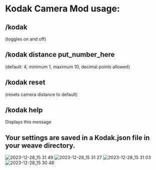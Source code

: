 # Kodak Camera Mod usage: 

## /kodak 

(toggles on and off) 

## /kodak distance put_number_here

(default: 4, minimum 1, maximum 10, decimal points allowed)

## /kodak reset 

(resets camera distance to default)

## /kodak help 

Displays this message

## Your settings are saved in a Kodak.json file in your weave directory. 

![2023-12-28_15 31 49](https://github.com/ballmc/kodak/assets/140663688/fe6a54cc-66b4-4095-87fe-6824913327e9)
![2023-12-28_15 31 27](https://github.com/ballmc/kodak/assets/140663688/aa17233e-8524-43f4-80a5-491661f50b24)
![2023-12-28_15 31 03](https://github.com/ballmc/kodak/assets/140663688/b5c3f633-1a0e-4ed7-a7e0-6ea74680aa30)
![2023-12-28_15 30 48](https://github.com/ballmc/kodak/assets/140663688/754ff50a-4f54-4113-91c2-1e0967eb39ad)
